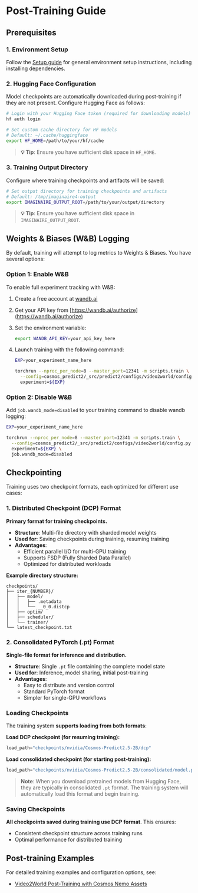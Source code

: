 # Post-Training Guide

## Prerequisites

### 1. Environment Setup

Follow the [Setup guide](./setup.md) for general environment setup instructions, including installing dependencies.

### 2. Hugging Face Configuration

Model checkpoints are automatically downloaded during post-training if they are not present. Configure Hugging Face as follows:

```bash
# Login with your Hugging Face token (required for downloading models)
hf auth login

# Set custom cache directory for HF models
# Default: ~/.cache/huggingface
export HF_HOME=/path/to/your/hf/cache
```

> **💡 Tip**: Ensure you have sufficient disk space in `HF_HOME`.

### 3. Training Output Directory

Configure where training checkpoints and artifacts will be saved:

```bash
# Set output directory for training checkpoints and artifacts
# Default: /tmp/imaginaire4-output
export IMAGINAIRE_OUTPUT_ROOT=/path/to/your/output/directory
```

> **💡 Tip**: Ensure you have sufficient disk space in `IMAGINAIRE_OUTPUT_ROOT`.

## Weights & Biases (W&B) Logging

By default, training will attempt to log metrics to Weights & Biases. You have several options:

### Option 1: Enable W&B

To enable full experiment tracking with W&B:

1. Create a free account at [wandb.ai](https://wandb.ai)
2. Get your API key from [https://wandb.ai/authorize](https://wandb.ai/authorize)
3. Set the environment variable:

    ```bash
    export WANDB_API_KEY=your_api_key_here
    ```

4. Launch training with the following command:

    ```bash
    EXP=your_experiment_name_here

    torchrun --nproc_per_node=8 --master_port=12341 -m scripts.train \
      --config=cosmos_predict2/_src/predict2/configs/video2world/config.py -- \
      experiment=${EXP}
    ```

### Option 2: Disable W&B

Add `job.wandb_mode=disabled` to your training command to disable wandb logging:

```bash
EXP=your_experiment_name_here

torchrun --nproc_per_node=8 --master_port=12341 -m scripts.train \
  --config=cosmos_predict2/_src/predict2/configs/video2world/config.py -- \
  experiment=${EXP} \
  job.wandb_mode=disabled
```

## Checkpointing

Training uses two checkpoint formats, each optimized for different use cases:

### 1. Distributed Checkpoint (DCP) Format

**Primary format for training checkpoints.**

- **Structure**: Multi-file directory with sharded model weights
- **Used for**: Saving checkpoints during training, resuming training
- **Advantages**:
  - Efficient parallel I/O for multi-GPU training
  - Supports FSDP (Fully Sharded Data Parallel)
  - Optimized for distributed workloads

**Example directory structure:**

```
checkpoints/
├── iter_{NUMBER}/
│   ├── model/
│   │   ├── .metadata
│   │   └── __0_0.distcp
│   ├── optim/
│   ├── scheduler/
│   └── trainer/
└── latest_checkpoint.txt
```

### 2. Consolidated PyTorch (.pt) Format

**Single-file format for inference and distribution.**

- **Structure**: Single `.pt` file containing the complete model state
- **Used for**: Inference, model sharing, initial post-training
- **Advantages**:
  - Easy to distribute and version control
  - Standard PyTorch format
  - Simpler for single-GPU workflows

### Loading Checkpoints

The training system **supports loading from both formats**:

**Load DCP checkpoint (for resuming training):**

```python
load_path="checkpoints/nvidia/Cosmos-Predict2.5-2B/dcp"
```

**Load consolidated checkpoint (for starting post-training):**

```python
load_path="checkpoints/nvidia/Cosmos-Predict2.5-2B/consolidated/model.pt"
```

> **Note**: When you download pretrained models from Hugging Face, they are typically in consolidated `.pt` format. The training system will automatically load this format and begin training.

### Saving Checkpoints

**All checkpoints saved during training use DCP format**. This ensures:

- Consistent checkpoint structure across training runs
- Optimal performance for distributed training

## Post-training Examples

For detailed training examples and configuration options, see:

- [Video2World Post-Training with Cosmos Nemo Assets](./post-training_video2world_cosmos_nemo_assets.md)
